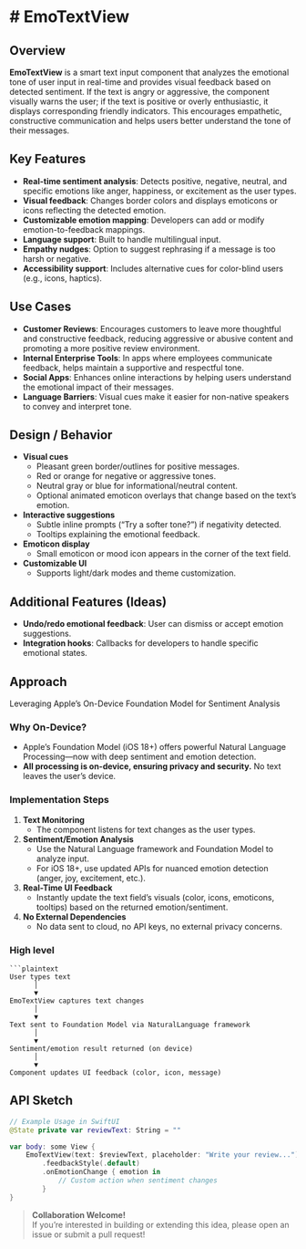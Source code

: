 # # EmoTextView

## Overview
**EmoTextView** is a smart text input component that analyzes the emotional tone of user input in real-time and provides visual feedback based on detected sentiment. If the text is angry or aggressive, the component visually warns the user; if the text is positive or overly enthusiastic, it displays corresponding friendly indicators. This encourages empathetic, constructive communication and helps users better understand the tone of their messages.

## Key Features
- **Real-time sentiment analysis**: Detects positive, negative, neutral, and specific emotions like anger, happiness, or excitement as the user types.
- **Visual feedback**: Changes border colors and displays emoticons or icons reflecting the detected emotion.
- **Customizable emotion mapping**: Developers can add or modify emotion-to-feedback mappings.
- **Language support**: Built to handle multilingual input.
- **Empathy nudges**: Option to suggest rephrasing if a message is too harsh or negative.
- **Accessibility support**: Includes alternative cues for color-blind users (e.g., icons, haptics).

## Use Cases
- **Customer Reviews**: Encourages customers to leave more thoughtful and constructive feedback, reducing aggressive or abusive content and promoting a more positive review environment.
- **Internal Enterprise Tools**: In apps where employees communicate feedback, helps maintain a supportive and respectful tone.
- **Social Apps**: Enhances online interactions by helping users understand the emotional impact of their messages.
- **Language Barriers**: Visual cues make it easier for non-native speakers to convey and interpret tone.

## Design / Behavior
- **Visual cues**
  - Pleasant green border/outlines for positive messages.
  - Red or orange for negative or aggressive tones.
  - Neutral gray or blue for informational/neutral content.
  - Optional animated emoticon overlays that change based on the text’s emotion.
- **Interactive suggestions**
  - Subtle inline prompts (“Try a softer tone?”) if negativity detected.
  - Tooltips explaining the emotional feedback.
- **Emoticon display**
  - Small emoticon or mood icon appears in the corner of the text field.
- **Customizable UI**
  - Supports light/dark modes and theme customization.

## Additional Features (Ideas)
- **Undo/redo emotional feedback**: User can dismiss or accept emotion suggestions.
- **Integration hooks**: Callbacks for developers to handle specific emotional states.

## Approach 
Leveraging Apple’s On-Device Foundation Model for Sentiment Analysis

### Why On-Device?
- Apple’s Foundation Model (iOS 18+) offers powerful Natural Language Processing—now with deep sentiment and emotion detection.
- **All processing is on-device, ensuring privacy and security.** No text leaves the user’s device.

### Implementation Steps

1. **Text Monitoring**
   - The component listens for text changes as the user types.
2. **Sentiment/Emotion Analysis**
   - Use the Natural Language framework and Foundation Model to analyze input.
   - For iOS 18+, use updated APIs for nuanced emotion detection (anger, joy, excitement, etc.).
3. **Real-Time UI Feedback**
   - Instantly update the text field’s visuals (color, icons, emoticons, tooltips) based on the returned emotion/sentiment.
4. **No External Dependencies**
   - No data sent to cloud, no API keys, no external privacy concerns.


### High level 
```
```plaintext
User types text
      │
      ▼
EmoTextView captures text changes
      │
      ▼
Text sent to Foundation Model via NaturalLanguage framework
      │
      ▼
Sentiment/emotion result returned (on device)
      │
      ▼
Component updates UI feedback (color, icon, message)
```


## API Sketch

```swift
// Example Usage in SwiftUI
@State private var reviewText: String = ""

var body: some View {
    EmoTextView(text: $reviewText, placeholder: "Write your review...")
        .feedbackStyle(.default)
        .onEmotionChange { emotion in
            // Custom action when sentiment changes
        }
}
```


> **Collaboration Welcome!**  
> If you’re interested in building or extending this idea, please open an issue or submit a pull request!